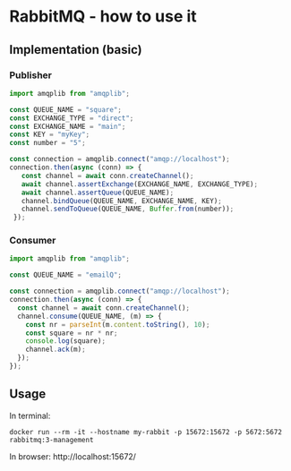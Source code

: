# RabbitMQ - how to use it

## Implementation (basic)

### Publisher
```typescript
import amqplib from "amqplib";

const QUEUE_NAME = "square";
const EXCHANGE_TYPE = "direct";
const EXCHANGE_NAME = "main";
const KEY = "myKey";
const number = "5";

const connection = amqplib.connect("amqp://localhost");
connection.then(async (conn) => {
   const channel = await conn.createChannel();
   await channel.assertExchange(EXCHANGE_NAME, EXCHANGE_TYPE);
   await channel.assertQueue(QUEUE_NAME);
   channel.bindQueue(QUEUE_NAME, EXCHANGE_NAME, KEY);
   channel.sendToQueue(QUEUE_NAME, Buffer.from(number));
 });
```

### Consumer
```typescript
import amqplib from "amqplib";

const QUEUE_NAME = "emailQ";

const connection = amqplib.connect("amqp://localhost");
connection.then(async (conn) => {
  const channel = await conn.createChannel();
  channel.consume(QUEUE_NAME, (m) => {
    const nr = parseInt(m.content.toString(), 10);
    const square = nr * nr;
    console.log(square);
    channel.ack(m);
  });
});
```

## Usage

In terminal:
```
docker run --rm -it --hostname my-rabbit -p 15672:15672 -p 5672:5672 rabbitmq:3-management
```

In browser: http://localhost:15672/


